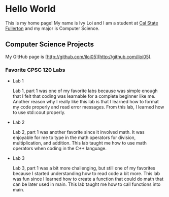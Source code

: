 # Hello World

This is my home page! My name is Ivy Loi and I am a student at [Cal State Fullerton](http://www.fullerton.edu/) and my major is Computer Science.

## Computer Science Projects

My GitHub page is [http://github.com/iloi05](http://github.com/iloi05).

### Favorite CPSC 120 Labs

* Lab 1

    Lab 1, part 1 was one of my favorite labs because was simple enough that I felt that coding was learnable for a complete beginner like me. Another reason why I really like this lab is that I learned how to format my code properly and read error messages. From this lab, I learned how to use std::cout properly. 

* Lab 2
   
    Lab 2, part 1 was another favorite since it involved math. It was enjoyable for me to type in the math operators for division, multiplication, and addition. This lab taught me how to use math operators when coding in the C++ language.

* Lab 3
    
    Lab 3, part 1 was a bit more challenging, but still one of my favorites because I started understanding how to read code a bit more. This lab was fun since I learned how to create a function that could do math that can be later used in main. This lab taught me how to call functions into main.
